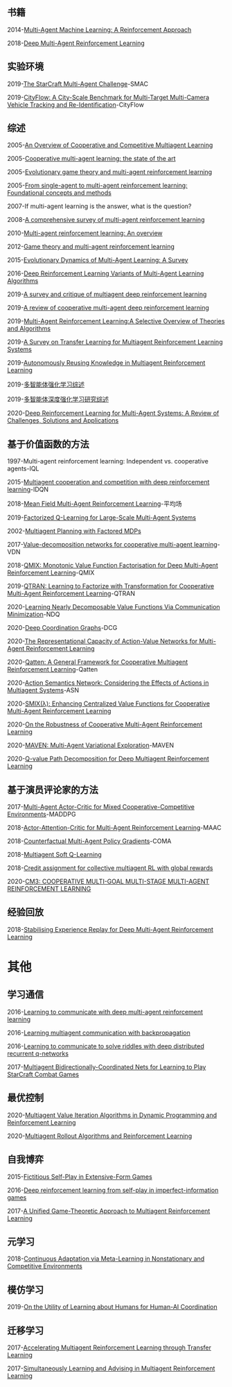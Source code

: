 ## 书籍

2014-[Multi-Agent Machine Learning: A Reinforcement Approach](https://onlinelibrary.wiley.com/doi/book/10.1002/9781118884614) 

2018-[Deep Multi-Agent Reinforcement Learning](https://ora.ox.ac.uk/objects/uuid:a55621b3-53c0-4e1b-ad1c-92438b57ffa4/download_file?file_format=pdf&safe_filename=DeepMARL.pdf&type_of_work=Thesis)

## 实验环境

2019-[The StarCraft Multi-Agent Challenge](https://arxiv.org/pdf/1902.04043.pdf)-SMAC

2019-[CityFlow: A City-Scale Benchmark for Multi-Target Multi-Camera Vehicle Tracking and Re-Identification](http://openaccess.thecvf.com/content_CVPR_2019/papers/Tang_CityFlow_A_City-Scale_Benchmark_for_Multi-Target_Multi-Camera_Vehicle_Tracking_and_CVPR_2019_paper.pdf)-CityFlow

## 综述

2005-[An Overview of Cooperative and Competitive Multiagent Learning](https://www.researchgate.net/publication/221622801_An_Overview_of_Cooperative_and_Competitive_Multiagent_Learning)

2005-[Cooperative multi-agent learning: the state of the art](https://cs.gmu.edu/~eclab/papers/panait05cooperative.pdf)

2005-[Evolutionary game theory and multi-agent reinforcement learning](https://pdfs.semanticscholar.org/bb9f/bee22eae2b47bbf304804a6ac07def1aecdb.pdf)

2005-[From single-agent to multi-agent reinforcement learning: Foundational concepts and methods](http://users.isr.ist.utl.pt/~mtjspaan/readingGroup/learningNeto05.pdf)

2007-If multi-agent learning is the answer, what is the question?

2008-[A comprehensive survey of multi-agent reinforcement learning](http://www.dcsc.tudelft.nl/~bdeschutter/pub/rep/07_019.pdf)

2010-[Multi-agent reinforcement learning: An overview](http://www.dcsc.tudelft.nl/~bdeschutter/pub/rep/10_003.pdf)

2012-[Game theory and multi-agent reinforcement learning](https://www.researchgate.net/publication/269100101_Game_Theory_and_Multi-agent_Reinforcement_Learning)

2015-[Evolutionary Dynamics of Multi-Agent Learning: A Survey](https://www.jair.org/index.php/jair/article/view/10952) 

2016-[Deep Reinforcement Learning Variants of Multi-Agent Learning Algorithms](https://project-archive.inf.ed.ac.uk/msc/20162091/msc_proj.pdf)

2019-[A survey and critique of multiagent deep reinforcement learning](https://arxiv.org/pdf/1810.05587.pdf)

2019-[A review of cooperative multi-agent deep reinforcement learning](https://arxiv.org/pdf/1908.03963.pdf)

2019-[Multi-Agent Reinforcement Learning:A Selective Overview of Theories and Algorithms](https://arxiv.org/pdf/1911.10635.pdf)

2019-[A Survey on Transfer Learning for Multiagent Reinforcement Learning Systems](https://www.jair.org/index.php/jair/article/view/11396)

2019-[Autonomously Reusing Knowledge in Multiagent Reinforcement Learning](https://www.ijcai.org/proceedings/2018/774)

2019-[多智能体强化学习综述](https://kns.cnki.net/KCMS/detail/detail.aspx?dbcode=CJFQ&dbname=CJFDLAST2019&filename=JSJA201908003&uid=WEEvREcwSlJHSldRa1FhdXNzY2Z2d3Z6Q2FZZHhFU3BIclphWUs5ZHhlTT0=$9A4hF_YAuvQ5obgVAqNKPCYcEjKensW4IQMovwHtwkF4VYPoHbKxJw!!&v=MDkwMzBoMVQzcVRyV00xRnJDVVI3cWZZdVpvRmlEZ1ZyM1BMejdCYjdHNEg5ak1wNDlGWjRSOGVYMUx1eFlTN0Q=)

2019-[多智能体深度强化学习研究综述](https://kns.cnki.net/KCMS/detail/detail.aspx?dbcode=CJFQ&dbname=CJFDLAST2020&filename=JSGG202005003&uid=WEEvREcwSlJHSldRa1FhdXNzY2Z2d3Z6Q2FZZHhFU3BIclphWUs5ZHhlTT0=$9A4hF_YAuvQ5obgVAqNKPCYcEjKensW4IQMovwHtwkF4VYPoHbKxJw!!&v=MjAzNjdTN0RoMVQzcVRyV00xRnJDVVI3cWZZdVpvRmlEZ1ViM0FMejdNYWJHNEhOSE1xbzlGWjRSOGVYMUx1eFk=)

2020-[Deep Reinforcement Learning for Multi-Agent Systems: A Review of Challenges, Solutions and Applications](https://arxiv.org/pdf/1812.11794.pdf)

## 基于价值函数的方法

1997-Multi-agent reinforcement learning: Independent vs. cooperative agents-IQL

2015-[Multiagent cooperation and competition with deep reinforcement learning](https://arxiv.org/pdf/1511.08779.pdf)-IDQN

2018-[Mean Field Multi-Agent Reinforcement Learning](https://arxiv.org/pdf/1802.05438.pdf)-平均场

2019-[Factorized Q-Learning for Large-Scale Multi-Agent Systems](https://arxiv.org/pdf/1809.03738.pdf)


2002-[Multiagent Planning with Factored MDPs](http://papers.nips.cc/paper/1941-multiagent-planning-with-factored-mdps.pdf)

2017-[Value-decomposition networks for cooperative multi-agent learning](https://arxiv.org/pdf/1706.05296.pdf)-VDN

2018-[QMIX: Monotonic Value Function Factorisation for Deep Multi-Agent Reinforcement Learning](https://arxiv.org/pdf/1803.11485.pdf)-QMIX

2019-[QTRAN: Learning to Factorize with Transformation for Cooperative Multi-Agent Reinforcement Learning](https://arxiv.org/pdf/1905.05408.pdf)-QTRAN

2020-[Learning Nearly Decomposable Value Functions Via Communication Minimization](https://arxiv.org/pdf/1910.05366.pdf)-NDQ

2020-[Deep Coordination Graphs](https://arxiv.org/pdf/1910.00091.pdf)-DCG

2020-[The Representational Capacity of Action-Value Networks for Multi-Agent Reinforcement Learning](https://arxiv.org/pdf/1902.07497.pdf)

2020-[Qatten: A General Framework for Cooperative Multiagent Reinforcement Learning](https://arxiv.org/pdf/2002.03939.pdf)-Qatten

2020-[Action Semantics Network: Considering the Effects of Actions in Multiagent Systems](https://openreview.net/pdf?id=ryg48p4tPH)-ASN

2020-[SMIX(λ): Enhancing Centralized Value Functions for Cooperative Multi-Agent Reinforcement Learning](https://arxiv.org/pdf/1911.04094.pdf)

2020-[On the Robustness of Cooperative Multi-Agent Reinforcement Learning](https://arxiv.org/pdf/2003.03722.pdf)

2020-[MAVEN: Multi-Agent Variational Exploration](https://arxiv.org/pdf/1910.07483.pdf)-MAVEN

2020-[Q-value Path Decomposition for Deep Multiagent Reinforcement Learning](https://arxiv.org/pdf/2002.03950.pdf)

## 基于演员评论家的方法

2017-[Multi-Agent Actor-Critic for Mixed Cooperative-Competitive Environments](https://arxiv.org/pdf/1706.02275.pdf)-MADDPG

2018-[Actor-Attention-Critic for Multi-Agent Reinforcement Learning](https://openreview.net/pdf?id=HJx7l309Fm)-MAAC

2018-[Counterfactual Multi-Agent Policy Gradients](https://arxiv.org/pdf/1705.08926.pdf)-COMA

2018-[Multiagent Soft Q-Learning](https://arxiv.org/pdf/1804.09817v1.pdf)

2018-[Credit assignment for collective multiagent RL with global rewards](https://ink.library.smu.edu.sg/cgi/viewcontent.cgi?article=5290&context=sis_research)

2020-[CM3: COOPERATIVE MULTI-GOAL MULTI-STAGE MULTI-AGENT REINFORCEMENT LEARNING](https://arxiv.org/pdf/1809.05188.pdf)

## 经验回放

2018-[Stabilising Experience Replay for Deep Multi-Agent Reinforcement Learning](https://arxiv.org/pdf/1702.08887.pdf)

# 其他

## 学习通信

2016-[Learning to communicate with deep multi-agent reinforcement learning](https://arxiv.org/pdf/1605.06676.pdf)

2016-[Learning multiagent communication with backpropagation](http://papers.nips.cc/paper/6398-learning-multiagent-communication-with-backpropagation.pdf)

2016-[Learning to communicate to solve riddles with deep distributed recurrent q-networks](https://arxiv.org/pdf/1602.02672.pdf)

2017-[Multiagent Bidirectionally-Coordinated Nets for Learning to Play StarCraft Combat Games](https://arxiv.org/pdf/1703.10069v1.pdf)

## 最优控制
2020-[Multiagent Value Iteration Algorithms in Dynamic Programming and Reinforcement Learning](http://web.mit.edu/dimitrib/www/Multiagent_VI.pdf)

2020-[Multiagent Rollout Algorithms and Reinforcement Learning](http://web.mit.edu/dimitrib/www/Multiagent_Rollout.pdf)

## 自我博弈

2015-[Fictitious Self-Play in Extensive-Form Games](http://jmlr.org/proceedings/papers/v37/heinrich15.pdf) 

2016-[Deep reinforcement learning from self-play in imperfect-information games](https://arxiv.org/pdf/1603.01121.pdf)

2017-[A Unified Game-Theoretic Approach to Multiagent Reinforcement Learning](https://arxiv.org/pdf/1711.00832.pdf) 

## 元学习

2018-[Continuous Adaptation via Meta-Learning in Nonstationary and Competitive Environments](https://arxiv.org/pdf/1710.03641.pdf)

## 模仿学习

2019-[On the Utility of Learning about Humans for Human-AI Coordination](https://arxiv.org/abs/1910.05789)

## 迁移学习

2017-[Accelerating Multiagent Reinforcement Learning through Transfer Learning](https://www.aaai.org/ocs/index.php/AAAI/AAAI17/paper/download/14217/14005)

2017-[Simultaneously Learning and Advising in Multiagent Reinforcement Learning](http://www.ifaamas.org/Proceedings/aamas2017/pdfs/p1100.pdf)